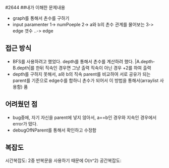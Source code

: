#2644
##내가 이해한 문제내용
* graph를 통해서 촌수를 구하기
* input paramenter
    1-> numPoeple
    2-> a와 b의 촌수 관계를 물어보는
    3-> edge 갯수
    ..-> edge
## 접근 방식
* BFS를 사용하려고 했었다. depth를 통해서 촌수를 계산하려 했다. |A.depth-B.depth|를 한뒤 직속인 경우면 그냥 출력 직속이 아닌 경우 +2를 하여 출력
* depth를 구하지 못해서, a와 b의 직속 parent를 비교하여 서로 공유가 되는 parent를 기준으로 edge수를 합하니 촌수가 되어서 이 방법을 통해서(arraylist 사용함) 품
## 어려웠던 점
* bug중에, 자기 자신을 parent에 넣지 않아서, a==b인 경우와 지속인 경우에서 error가 떴다.
* debugOfNParent를 통해서 확인하고 수정함

## 복잡도
시간복잡도: 2중 반복문을 사용하기 때문에 O(n^2)
공간복잡도: 
